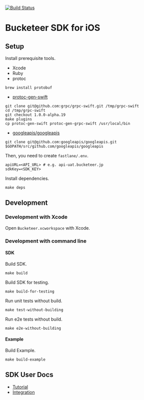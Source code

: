 [![Build Status](https://app.bitrise.io/app/b2a26a787a314dad/status.svg?token=dbGgTCEurcQ8NoD64CekLA&branch=master)](https://app.bitrise.io/app/b2a26a787a314dad)

# Bucketeer SDK for iOS

## Setup

Install prerequisite tools.

- Xcode
- Ruby
- protoc

```
brew install protobuf
```

- [protoc-gen-swift](https://github.com/grpc/grpc-swift#getting-the-plugins)

```
git clone git@github.com:grpc/grpc-swift.git /tmp/grpc-swift
cd /tmp/grpc-swift
git checkout 1.0.0-alpha.19
make plugins
cp protoc-gen-swift protoc-gen-grpc-swift /usr/local/bin
```

- [googleapis/googleapis](https://github.com/googleapis/googleapis)

```
git clone git@github.com:googleapis/googleapis.git $GOPATH/src/github.com/googleapis/googleapis
```

Then, you need to create `fastlane/.env`.

```
apiURL=<API_URL> # e.g. api-uat.bucketeer.jp
sdkKey=<SDK_KEY>
```

Install dependencies.

```
make deps
```

## Development

### Development with Xcode

Open `Bucketeer.xcworkspace` with Xcode.

### Development with command line

#### SDK

Build SDK.

```
make build
```

Build SDK for testing.

```
make build-for-testing
```

Run unit tests without build.

```
make test-without-building
```

Run e2e tests without build.

```
make e2e-without-building
```

#### Example

Build Example.

```
make build-example
```

## SDK User Docs

- [Tutorial](https://bucketeer.io/docs/#/sdk-tutorial-ios)
- [Integration](https://bucketeer.io/docs/#/sdk-reference-guides-ios)
